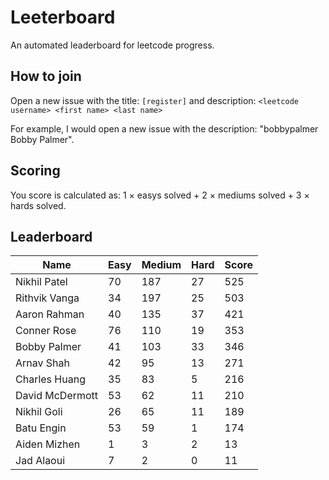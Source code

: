 # Leeterboard

An automated leaderboard for leetcode progress.

## How to join

Open a new issue with the title: `[register]` and description:
`<leetcode username> <first name> <last name>`

For example, I would open a new issue with the description: "bobbypalmer Bobby Palmer".

## Scoring

You score is calculated as:
1 $\times$ easys solved + 2 $\times$ mediums solved + 3 $\times$ hards solved.

## Leaderboard
| Name | Easy | Medium | Hard | Score |
| --- | --- | --- | --- | --- |
| Nikhil Patel | 70 | 187 | 27 | 525 |
| Rithvik Vanga | 34 | 197 | 25 | 503 |
| Aaron Rahman | 40 | 135 | 37 | 421 |
| Conner Rose | 76 | 110 | 19 | 353 |
| Bobby Palmer | 41 | 103 | 33 | 346 |
| Arnav Shah | 42 | 95 | 13 | 271 |
| Charles Huang | 35 | 83 | 5 | 216 |
| David McDermott | 53 | 62 | 11 | 210 |
| Nikhil Goli | 26 | 65 | 11 | 189 |
| Batu Engin | 53 | 59 | 1 | 174 |
| Aiden Mizhen | 1 | 3 | 2 | 13 |
| Jad Alaoui | 7 | 2 | 0 | 11 |
